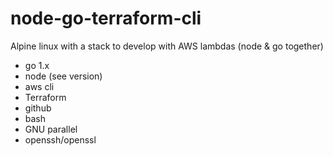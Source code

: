 
# node-go-terraform-cli

Alpine linux with a stack to develop with AWS lambdas (node & go together)

- go 1.x
- node (see version)
- aws cli
- Terraform
- github
- bash
- GNU parallel
- openssh/openssl
